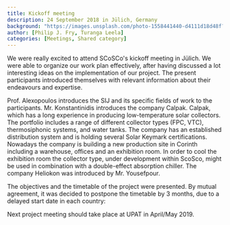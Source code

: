 ```yaml
---
title: Kickoff meeting
description: 24 September 2018 in Jülich, Germany
background: "https://images.unsplash.com/photo-1558441440-d4111d18d48f?ixlib=rb-1.2.1&ixid=eyJhcHBfaWQiOjEyMDd9&auto=format&fit=crop&w=1200&q=80"
author: [Philip J. Fry, Turanga Leela]
categories: [Meetings, Shared category]
---
```


We were really excited to attend SCoSCo's kickoff meeting in Jülich.
We were able to organize our work plan effectively, after having discussed a lot interesting ideas on the implementation of our project.
The present participants introduced themselves with relevant information about their endeavours and expertise.

Prof. Alexopoulos introduces the SIJ and its specific fields of work to the participants.
Mr. Konstantinidis introduces the company Calpak. Calpak, which has a long experience in producing
low-temperature solar collectors. The portfolio includes a range of different collector types (FPC,
VTC), thermosiphonic systems, and water tanks. The company has an established distribution system
and is holding several Solar Keymark certifications.
Nowadays the company is building a new production site in Corinth including a warehouse, offices
and an exhibition room. In order to cool the exhibition room the collector type, under development
within ScoSco, might be used in combination with a double-effect absorption chiller.
The company Heliokon was introduced by Mr. Yousefpour.

The objectives and the timetable of the project were presented.
By mutual agreement, it was decided to postpone the timetable by 3 months, due to a delayed start
date in each country:

Next project meeting should take place at UPAT in April/May 2019.
